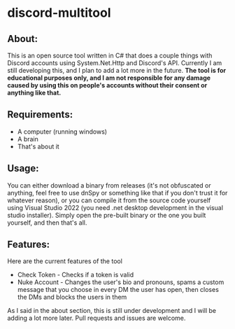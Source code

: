 # discord-multitool

## About:
This is an open source tool written in C# that does a couple things with Discord accounts using System.Net.Http and Discord's API. Currently I am still developing this, and I plan to add a lot more in the future.
**The tool is for educational purposes only, and I am not responsible for any damage caused by using this on people's accounts without their consent or anything like that.**

## Requirements:
- A computer (running windows)
- A brain
- That's about it

## Usage:
You can either download a binary from releases (it's not obfuscated or anything, feel free to use dnSpy or something like that if you don't trust it for whatever reason), or you can compile it from the source code yourself using Visual Studio 2022 (you need .net desktop development in the visual studio installer). Simply open the pre-built binary or the one you built yourself, and then that's all.

## Features:
Here are the current features of the tool
- Check Token - Checks if a token is valid
- Nuke Account - Changes the user's bio and pronouns, spams a custom message that you choose in every DM the user has open, then closes the DMs and blocks the users in them



As I said in the about section, this is still under development and I will be adding a lot more later. Pull requests and issues are welcome.
